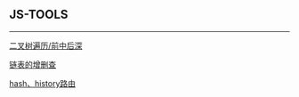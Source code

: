 ## JS-TOOLS
---
[二叉树遍历/前中后深](https://github.com/zhanhgao/js-tools/blob/master/binary-tree.js)      

[链表的增删查](https://github.com/zhanhgao/js-tools/blob/master/link-list.js)     

[hash、history路由](https://github.com/zhanhgao/js-tools/blob/master/router.html)    



